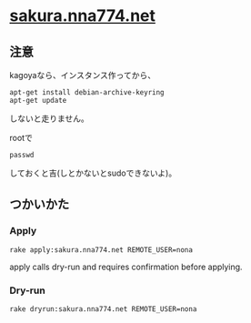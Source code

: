# [sakura.nna774.net](http://sakura.nna774.net/)

## 注意

kagoyaなら、インスタンス作ってから、

```
apt-get install debian-archive-keyring
apt-get update
```

しないと走りません。

rootで

```
passwd
```

しておくと吉(しとかないとsudoできないよ)。

## つかいかた

### Apply

```
rake apply:sakura.nna774.net REMOTE_USER=nona
```

apply calls dry-run and requires confirmation before applying.

### Dry-run

```
rake dryrun:sakura.nna774.net REMOTE_USER=nona
```
